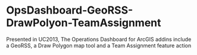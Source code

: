 OpsDashboard-GeoRSS-DrawPolyon-TeamAssignment
=============================================

Presented in UC2013, The Operations Dashboard for ArcGIS addins include a GeoRSS, a Draw Polygon map tool and a Team Assignment feature action

